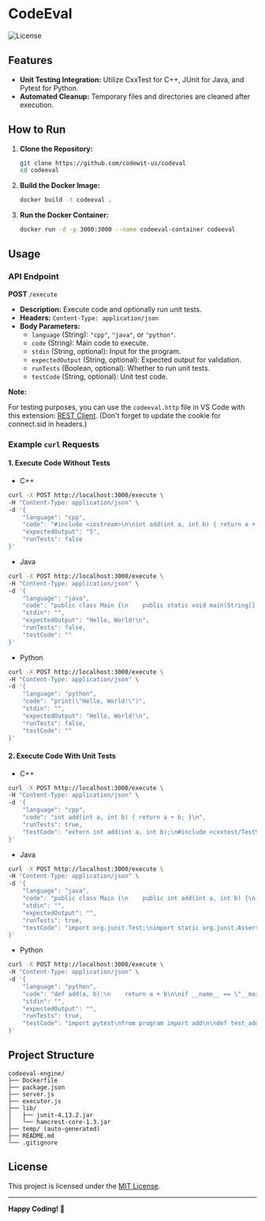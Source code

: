 # CodeEval

![License](https://img.shields.io/badge/License-MIT-blue.svg)

## Features
- **Unit Testing Integration:** Utilize CxxTest for C++, JUnit for Java, and Pytest for Python.
- **Automated Cleanup:** Temporary files and directories are cleaned after execution.

## How to Run

1. **Clone the Repository:**
   ```bash
   git clone https://github.com/codewit-us/codeval
   cd codeeval
   ```

2. **Build the Docker Image:**
   ```bash
   docker build -t codeeval .
   ```

3. **Run the Docker Container:**
   ```bash
   docker run -d -p 3000:3000 --name codeeval-container codeeval
   ```

## Usage

### API Endpoint

**POST** `/execute`

- **Description:** Execute code and optionally run unit tests.
- **Headers:** `Content-Type: application/json`
- **Body Parameters:**
  - `language` (String): `"cpp"`, `"java"`, or `"python"`.
  - `code` (String): Main code to execute.
  - `stdin` (String, optional): Input for the program.
  - `expectedOutput` (String, optional): Expected output for validation.
  - `runTests` (Boolean, optional): Whether to run unit tests.
  - `testCode` (String, optional): Unit test code.
  
**Note:**

For testing purposes, you can use the `codeeval.http` file in VS Code with this extension: [REST Client](https://marketplace.visualstudio.com/items?itemName=humao.rest-client). (Don't forget to update the cookie for connect.sid in headers.)


### Example `curl` Requests

#### 1. Execute Code Without Tests

- C++

```bash
curl -X POST http://localhost:3000/execute \
-H "Content-Type: application/json" \
-d '{
    "language": "cpp",
    "code": "#include <iostream>\n\nint add(int a, int b) { return a + b; }\n\nint main() { std::cout << add(2, 3) << std::endl; return 0; }",
    "expectedOutput": "5",
    "runTests": false
}'
```
- Java

```bash
curl -X POST http://localhost:3000/execute \
-H "Content-Type: application/json" \
-d '{
    "language": "java",
    "code": "public class Main {\n    public static void main(String[] args) {\n        System.out.println(\"Hello, World!\");\n    }\n}",
    "stdin": "",
    "expectedOutput": "Hello, World!\n",
    "runTests": false,
    "testCode": ""
}'
```

- Python

```bash
curl -X POST http://localhost:3000/execute \
-H "Content-Type: application/json" \
-d '{
    "language": "python",
    "code": "print(\"Hello, World!\")",
    "stdin": "",
    "expectedOutput": "Hello, World!\n",
    "runTests": false,
    "testCode": ""
}'
```

#### 2. Execute Code With Unit Tests
- C++

```bash
curl -X POST http://localhost:3000/execute \
-H "Content-Type: application/json" \
-d '{
    "language": "cpp",
    "code": "int add(int a, int b) { return a + b; }\n",                                  
    "runTests": true,
    "testCode": "extern int add(int a, int b);\n#include <cxxtest/TestSuite.h>\n\nclass AddTestSuite : public CxxTest::TestSuite {\npublic:\n    void testAddPositiveNumbers() { TS_ASSERT_EQUALS(add(2, 3), 5); }\n    void testAddNegativeNumbers() { TS_ASSERT_EQUALS(add(-1, 1), 0); }\n};"
}'
```

- Java

```bash
curl -X POST http://localhost:3000/execute \
-H "Content-Type: application/json" \
-d '{
    "language": "java",
    "code": "public class Main {\n    public int add(int a, int b) {\n        return a + b;\n    }\n}",
    "stdin": "",
    "expectedOutput": "",
    "runTests": true,
    "testCode": "import org.junit.Test;\nimport static org.junit.Assert.*;\n\npublic class MainTest {\n    @Test\n    public void testAdd() {\n        Main main = new Main();\n        assertEquals(5, main.add(2, 3));\n        assertEquals(0, main.add(-1, 1));\n    }\n}"
}'
```

- Python

```bash
curl -X POST http://localhost:3000/execute \
-H "Content-Type: application/json" \
-d '{
    "language": "python",
    "code": "def add(a, b):\n    return a + b\n\nif __name__ == \"__main__\":\n    print(add(2, 3))",
    "stdin": "",
    "expectedOutput": "",
    "runTests": true,
    "testCode": "import pytest\nfrom program import add\n\ndef test_add():\n    assert add(2, 3) == 5\n    assert add(-1, 1) == 0\n"
}'
```


## Project Structure

```
codeeval-engine/
├── Dockerfile
├── package.json
├── server.js
├── executor.js
├── lib/
│   ├── junit-4.13.2.jar
│   └── hamcrest-core-1.3.jar
├── temp/ (auto-generated)
├── README.md
└── .gitignore
```

## License

This project is licensed under the [MIT License](LICENSE).

---

**Happy Coding! 🚀**